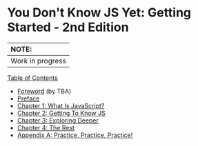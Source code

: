 # You Don't Know JS Yet: Getting Started - 2nd Edition

| NOTE: |
| :--- |
| Work in progress |

[Table of Contents](toc.md)

* [Foreword](foreword.md) (by TBA)
* [Preface](../preface.md)
* [Chapter 1: What Is JavaScript?](ch1.md)
* [Chapter 2: Getting To Know JS](ch2.md)
* [Chapter 3: Exploring Deeper](ch3.md)
* [Chapter 4: The Rest](ch4.md)
* [Appendix A: Practice, Practice, Practice!](apA.md)
